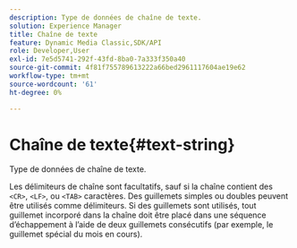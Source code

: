 ```yaml
---
description: Type de données de chaîne de texte.
solution: Experience Manager
title: Chaîne de texte
feature: Dynamic Media Classic,SDK/API
role: Developer,User
exl-id: 7e5d5741-292f-43fd-8ba0-7a333f350a40
source-git-commit: 4f81f755789613222a66bed2961117604ae19e62
workflow-type: tm+mt
source-wordcount: '61'
ht-degree: 0%

---
```


# Chaîne de texte{#text-string}

Type de données de chaîne de texte.

Les délimiteurs de chaîne sont facultatifs, sauf si la chaîne contient des `<CR>`, `<LF>`, ou `<TAB>` caractères. Des guillemets simples ou doubles peuvent être utilisés comme délimiteurs. Si des guillemets sont utilisés, tout guillemet incorporé dans la chaîne doit être placé dans une séquence d’échappement à l’aide de deux guillemets consécutifs (par exemple, le guillemet spécial du mois en cours).
